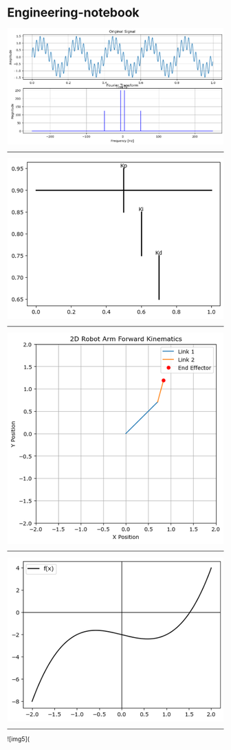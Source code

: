 # Engineering-notebook

![img1](https://github.com/agreene90/Engineering-notebook/blob/main/IMG_1444.png)
___
![img2](https://github.com/agreene90/Engineering-notebook/blob/main/IMG_1448.png)
___
![img3](https://github.com/agreene90/Engineering-notebook/blob/main/IMG_1445.png)
___
![img4](https://github.com/agreene90/Engineering-notebook/blob/main/IMG_1446.png)
___
![img5](